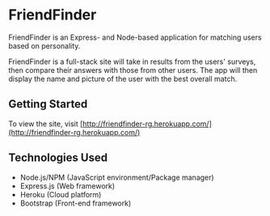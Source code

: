 # FriendFinder
FriendFinder is an Express- and Node-based application for matching users based on personality. 

FriendFinder is a full-stack site will take in results from the users' surveys, then compare their answers with those from other users. The app will then display the name and picture of the user with the best overall match.

## Getting Started
To view the site, visit [http://friendfinder-rg.herokuapp.com/](http://friendfinder-rg.herokuapp.com/)

## Technologies Used
- Node.js/NPM (JavaScript environment/Package manager)
- Express.js (Web framework)
- Heroku (Cloud platform)
- Bootstrap (Front-end framework)
